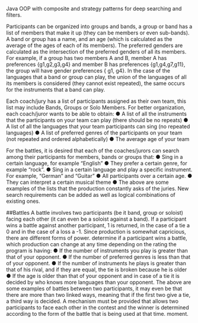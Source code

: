 Java OOP with composite and strategy patterns for deep searching and filters. 

Participants can be organized into groups and bands, a group or band has a list of members that make it up (they can be members or even sub-bands). A band or group has a name, and an age (which is calculated as the average of the ages of each of its members). The preferred genders are calculated as the intersection of the preferred genders of all its members. For example, if a group has two members A and B, member A has preferences {g1,g2,g3,g4} and member B has preferences {g1,g4,g7,g11}, the group will have gender preferences { g1, g4}. In the case of the languages that a band or group can play, the union of the languages of all its members is considered (they cannot exist repeated), the same occurs for the instruments that a band can play.

Each coach/jury has a list of participants assigned as their own team, this list may include Bands, Groups or Solo Members.
For better organization, each coach/juror wants to be able to obtain:
● A list of all the instruments that the participants on your team can play (there should be no repeats)
● A list of all the languages that your team participants can sing (no repeated languages)
● A list of preferred genres of the participants on your team (not repeated and ordered alphabetically)
● The average age of your team

For the battles, it is desired that each of the coaches/jurors can search among their participants for members, bands or groups that:
● Sing in a certain language, for example “English”
● They prefer a certain genre, for example “rock”.
● Sing in a certain language and play a specific instrument. For example, “German”
and “Guitar”
● All participants over a certain age.
● They can interpret a certain musical theme
● The above are some examples of the lists that the production constantly asks of the juries. New search requirements can be added as well as logical combinations of existing ones.

##Battles
A battle involves two participants (be it band, group or soloist) facing each other (it can even be a soloist against a band). If a participant wins a battle against another participant, 1 is returned, in the case of a tie a 0 and in the case of a loss a -1. Since production is somewhat capricious, there are different forms of power.
determine if a participant wins a battle, which production can change at any time depending on the rating the program is having:
● If the number of instruments you play is greater than that of your opponent.
● If the number of preferred genres is less than that of your opponent.
● If the number of instruments he plays is greater than that of his rival, and if they are equal, the tie is broken because he is older
● If the age is older than that of your opponent and in case of a tie it is decided by who knows more languages than your opponent.
The above are some examples of battles between two participants, it may even be that there are more than two linked ways, meaning that if the first two give a tie, a third way is decided. A mechanism must be provided that allows two participants to face each other in the contest and the winner is determined according to the form of the battle that is being used at that time.
moment.
